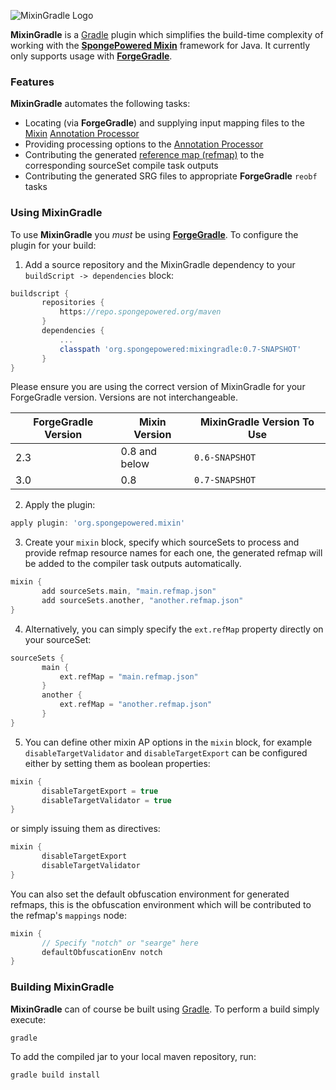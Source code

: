 ![MixinGradle Logo](docs/logo.png?raw=true)

**MixinGradle** is a [Gradle](http://gradle.org/) plugin which simplifies the build-time complexity of working with the **[SpongePowered Mixin](https://github.com/SpongePowered/Mixin)** framework for Java. It currently only supports usage with **[ForgeGradle](https://github.com/MinecraftForge/ForgeGradle)**.

### Features

**MixinGradle** automates the following tasks:

* Locating (via **ForgeGradle**) and supplying input mapping files to the [Mixin](https://github.com/SpongePowered/Mixin) [Annotation Processor](https://github.com/SpongePowered/Mixin/wiki/Using-the-Mixin-Annotation-Processor)
* Providing processing options to the [Annotation Processor](https://github.com/SpongePowered/Mixin/wiki/Using-the-Mixin-Annotation-Processor)
* Contributing the generated [reference map (refmap)](https://github.com/SpongePowered/Mixin/wiki/Introduction-to-Mixins---Obfuscation-and-Mixins#511-the-mixin-reference-map-refmap) to the corresponding sourceSet compile task outputs
* Contributing the generated SRG files to appropriate **ForgeGradle** `reobf` tasks

### Using MixinGradle

To use **MixinGradle** you *must* be using **[ForgeGradle](https://github.com/MinecraftForge/ForgeGradle)**. To configure the plugin for your build:

1. Add a source repository and the MixinGradle dependency to your `buildScript -> dependencies` block:

 ```groovy
buildscript {
        repositories {
            https://repo.spongepowered.org/maven
        }
        dependencies {
            ...
            classpath 'org.spongepowered:mixingradle:0.7-SNAPSHOT'
        }
}
 ```

Please ensure you are using the correct version of MixinGradle for your ForgeGradle version. Versions are not interchangeable. 

| ForgeGradle Version | Mixin Version   | MixinGradle Version To Use |
| ------------------- | --------------- | -------------------------- |
| 2.3                 | 0.8 and below   | `0.6-SNAPSHOT`             |
| 3.0                 | 0.8             | `0.7-SNAPSHOT`             |
 
2. Apply the plugin:
 
 ```groovy
 apply plugin: 'org.spongepowered.mixin'
 ```
 
3. Create your `mixin` block, specify which sourceSets to process and provide refmap resource names for each one, the generated refmap will be added to the compiler task outputs automatically.
 
 ```groovy
mixin {
        add sourceSets.main, "main.refmap.json"
        add sourceSets.another, "another.refmap.json"
}
 ```
  
4. Alternatively, you can simply specify the `ext.refMap` property directly on your sourceSet:
 
 ```groovy
sourceSets {
        main {
            ext.refMap = "main.refmap.json"
        }
        another {
            ext.refMap = "another.refmap.json"
        }
}
 ```
 
5. You can define other mixin AP options in the `mixin` block, for example `disableTargetValidator` and `disableTargetExport` can be configured either by setting them as boolean properties:
 
 ```groovy
 mixin {
        disableTargetExport = true
        disableTargetValidator = true
 }
 ```
 
 or simply issuing them as directives:
 
 ```groovy
 mixin {
        disableTargetExport
        disableTargetValidator
 }
 ```
 
 You can also set the default obfuscation environment for generated refmaps, this is the obfuscation environment which will be contributed to the refmap's `mappings` node:
 
 ```groovy
 mixin {
        // Specify "notch" or "searge" here
        defaultObfuscationEnv notch
 }
 ```
 
### Building MixinGradle
**MixinGradle** can of course be built using [Gradle](http://gradle.org/). To perform a build simply execute:

    gradle

To add the compiled jar to your local maven repository, run:

    gradle build install




